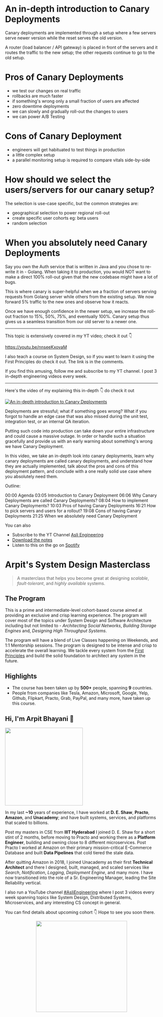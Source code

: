 An in-depth introduction to Canary Deployments
===


Canary deployments are implemented through a setup where a few servers serve newer version while the reset serves the old version.

A router (load balancer / API gateway) is placed in front of the servers and it routes the traffic to the new setup; the other requests continue to go to the old setup.

# Pros of Canary Deployments

- we test our changes on real traffic
- rollbacks are much faster
- if something's wrong only a small fraction of users are affected
- zero downtime deployments
- we can slowly and gradually roll-out the changes to users
- we can power A/B Testing

# Cons of Canary Deployment

- engineers will get habituated to test things in production
- a little complex setup
- a parallel monitoring setup is required to compare vitals side-by-side
  
# How should we select the users/servers for our canary setup?

The selection is use-case specific, but the common strategies are:

- geographical selection to power regional roll-out
- create specific user cohorts eg: beta users
- random selection

# When you absolutely need Canary Deployments

Say you own the Auth service that is written in Java and you chose to re-write it in - Golang. When taking it to production, you would NOT want to make a direct 100% roll-out given that the new codebase might have a lot of bugs.

This is where canary is super-helpful when we a fraction of servers serving requests from Golang server while others from the existing setup. We now forward 5% traffic to the new ones and observe how it reacts.

Once we have enough confidence in the newer setup, we increase the roll-out fraction to 15%, 50%, 75%, and eventually 100%. Canary setup thus gives us a seamless transition from our old server to a newer one.

---

This topic is extensively covered in my YT video; check it out 👇‍

https://youtu.be/nnseeKxovaM

I also teach a course on System Design, so if you want to learn it using the First Principles do check it out. The link is in the comments.

If you find this amusing, follow me and subscribe to my YT channel. I post 3 in-depth engineering videos every week.
<hr />


<p>Here's the video of my explaining this in-depth 👇‍ do check it out</p>

[![An in-depth introduction to Canary Deployments](https://i.ytimg.com/vi/nnseeKxovaM/mqdefault.jpg)](https://www.youtube.com/watch?v=nnseeKxovaM)

Deployments are stressful; what if something goes wrong? What if you forgot to handle an edge case that was also missed during the unit test, integration test, or an internal QA iteration.

Putting such code into production can take down your entire infrastructure and could cause a massive outage. In order or handle such a situation gracefully and provide us with an early warning about something's wrong we have Canary Deployment.

In this video, we take an in-depth look into canary deployments, learn why canary deployments are called canary deployments, and understand how they are actually implemented, talk about the pros and cons of this deployment pattern, and conclude with a one really solid use case where you absolutely need them.

Outline:

00:00 Agenda
03:05 Introduction to Canary Deployment
06:06 Why Canary Deployments are called Canary Deployments?
08:04 How to implement Canary Deployments?
10:03 Pros of having Canary Deployments
16:21 How to pick servers and users for a rollout?
19:08 Cons of having Canary Deployments
21:25 When we absolutely need Canary Deployment

You can also
 - Subscribe to the YT Channel [Asli Engineering](https://youtube.com/c/ArpitBhayani)
 - [Download the notes](https://drive.google.com/file/d/1JJD_Pa9AkUvhaZ7Dzwd4sQiGdC8nPn5t/view?usp=sharing)
 - Listen to this on the go on [Spotify](https://open.spotify.com/show/7qMoamm2iZQrsPVm6IQLoD)

# Arpit's System Design Masterclass

> A masterclass that helps you become great at designing _scalable_, _fault-tolerant_, and _highly available_ systems.

## The Program

This is a prime and intermediate-level cohort-based course aimed at providing an exclusive and crisp learning experience. The program will cover most of the topics under System Design and Software Architecture including but not limited to - _Architecting Social Networks_, _Building Storage Engines_ and, _Designing High Throughput Systems_.

The program will have a blend of Live Classes happening on Weekends, and 1:1 Mentorship sessions. The program is designed to be intense and crisp to accelerate the overall learning. We tackle every system from the [First Principles](https://en.wikipedia.org/wiki/First_principle) and build the solid foundation to architect any system in the future.


## Highlights

 - The course has been taken up by __500+__ people, spanning __9__ countries.
 - People from companies like Tesla, Amazon, Microsoft, Google, Yelp, Github, Flipkart, Practo, Grab, PayPal, and many more, have taken up this course.


## Hi, I'm Arpit Bhayani 👋

<img width="256px" src="https://arpitbhayani.me/static/img/arpit.jpg" />

In my last **~10** years of experience, I have worked at **D. E. Shaw**, **Practo**, **Amazon**, and **Unacademy**; and have built systems, services, and platforms that scaled to billions.

Post my masters in CSE from **IIIT Hyderabad** I joined D. E. Shaw for a short stint of 2 months, before moving to Practo and working there as a **Platform Engineer**, building and owning close to 8 different microservices. Post Practo I worked at Amazon on their primary mission-critical E-Commerce Database and built **Data Pipelines** that cold tiered the stale data.

After quitting Amazon in 2018, I joined Unacademy as their first **Technical Architect** and there I designed, built, managed, and scaled services like _Search_, _Notification_, _Logging_, _Deployment Engine_, and many more. I have now transitioned into the role of a Sr. Engineering Manager, leading the Site Reliability vertical.

I also run a YouTube channel [#AsliEngineering](https://www.youtube.com/c/ArpitBhayani) where I post 3 videos every week spanning topics like System Design, Distributed Systems, Microservices, and any interesting CS concept in general.

You can find details about upcoming cohort 👇‍ Hope to see you soon there.

<center>
<a target="_blank" href="https://arpitbhayani.me/masterclass">
<img src="https://user-images.githubusercontent.com/4745789/137859181-d4499cf4-ce65-4466-8b88-a078ece0f081.PNG" width="300px" />
</a>
</center>